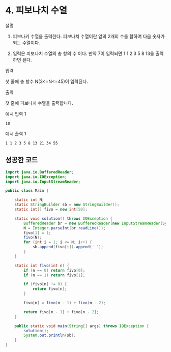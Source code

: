 # 4. 피보나치 수열

설명

1) 피보나키 수열을 출력한다. 피보나치 수열이란 앞의 2개의 수를 합하여 다음 숫자가 되는 수열이다.

2) 입력은 피보나치 수열의 총 항의 수 이다. 만약 7이 입력되면 1 1 2 3 5 8 13을 출력하면 된다.



입력

첫 줄에 총 항수 N(3<=N<=45)이 입력된다.



출력

첫 줄에 피보나치 수열을 출력합니다.



예시 입력 1 

```
10
```

예시 출력 1

```
1 1 2 3 5 8 13 21 34 55
```



## 성공한 코드

~~~java
import java.io.BufferedReader;
import java.io.IOException;
import java.io.InputStreamReader;

public class Main {

    static int N;
    static StringBuilder sb = new StringBuilder();
    static int[] fivo = new int[50];

    static void solution() throws IOException {
        BufferedReader br = new BufferedReader(new InputStreamReader(System.in));
        N = Integer.parseInt(br.readLine());
        fivo[1] = 1;
        fivo(N);
        for (int i = 1; i <= N; i++) {
            sb.append(fivo[i]).append(' ');
        }
    }

    static int fivo(int n) {
        if (n == 0) return fivo[0];
        if (n == 1) return fivo[1];

        if (fivo[n] != 0) {
            return fivo[n];
        }

        fivo[n] = fivo(n - 1) + fivo(n - 2);

        return fivo[n - 1] + fivo[n - 2];
    }

    public static void main(String[] args) throws IOException {
        solution();
        System.out.println(sb);
    }
}
~~~

